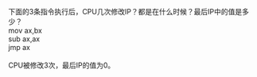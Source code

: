 下面的3条指令执行后，CPU几次修改IP？都是在什么时候？最后IP中的值是多少？<br/>
mov ax,bx <br/>
sub ax,ax <br/>
jmp ax <br/>
<br/>
CPU被修改3次，最后IP的值为0。
